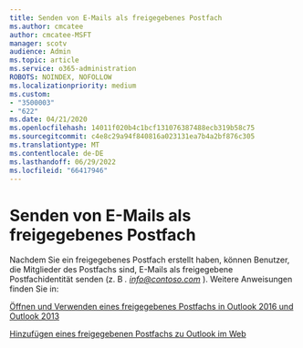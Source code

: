 ```yaml
---
title: Senden von E-Mails als freigegebenes Postfach
ms.author: cmcatee
author: cmcatee-MSFT
manager: scotv
audience: Admin
ms.topic: article
ms.service: o365-administration
ROBOTS: NOINDEX, NOFOLLOW
ms.localizationpriority: medium
ms.custom:
- "3500003"
- "622"
ms.date: 04/21/2020
ms.openlocfilehash: 14011f020b4c1bcf131076387488ecb319b58c75
ms.sourcegitcommit: c4e8c29a94f840816a023131ea7b4a2bf876c305
ms.translationtype: MT
ms.contentlocale: de-DE
ms.lasthandoff: 06/29/2022
ms.locfileid: "66417946"
---
```

# <a name="sending-email-as-the-shared-mailbox"></a>Senden von E-Mails als freigegebenes Postfach

Nachdem Sie ein freigegebenes Postfach erstellt haben, können Benutzer, die Mitglieder des Postfachs sind, E-Mails als freigegebene Postfachidentität senden (z. B  *. info@contoso.com*  ). Weitere Anweisungen finden Sie in:
  
[Öffnen und Verwenden eines freigegebenes Postfachs in Outlook 2016 und Outlook 2013](https://support.office.com/article/open-and-use-a-shared-mailbox-in-outlook-2016-and-outlook-2013-d94a8e9e-21f1-4240-808b-de9c9c088afd)
  
[Hinzufügen eines freigegebenen Postfachs zu Outlook im Web](https://support.office.com/article/add-a-shared-mailbox-to-outlook-on-the-web-98b5a90d-4e38-415d-a030-f09a4cd28207)
  